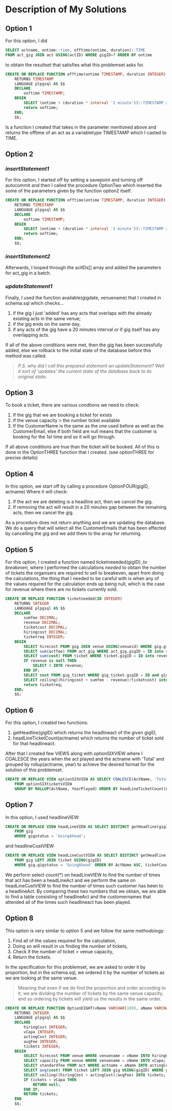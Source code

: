 # Description of My Solutions

## **Option 1**
For this option, I did
```sql
SELECT actname, ontime::time, offtime(ontime, duration)::TIME 
FROM act_gig JOIN act USING(actID) WHERE gigID=? ORDER BY ontime
```
to obtain the resultset that satisfies what this problemset asks for. 
```sql
CREATE OR REPLACE FUNCTION offtime(ontime TIMESTAMP, duration INTEGER)
    RETURNS TIMESTAMP
    LANGUAGE plpgsql AS $$
    DECLARE
        ooftime TIMESTAMP;
    BEGIN
        SELECT (ontime + (duration * interval '1 minute'))::TIMESTAMP into ooftime;
        return ooftime;
    END;
    $$;
```
Is a function I created that takes in the parameter mentioned above and returns the offtime of an act as a variabletype TIMESTAMP which I casted to TIME.

## **Option 2**
### *insertStatement1*
For this option, I started off by setting a savepoint and turning off autocommit and then I called the procedure OptionTwo which inserted the some of the parameters given by the function option2 itself.
```sql
CREATE OR REPLACE FUNCTION offtime(ontime TIMESTAMP, duration INTEGER)
    RETURNS TIMESTAMP
    LANGUAGE plpgsql AS $$
    DECLARE
        ooftime TIMESTAMP;
    BEGIN
        SELECT (ontime + (duration * interval '1 minute'))::TIMESTAMP into ooftime;
        return ooftime;
    END;
    $$;
```

### *insertStatement2*
Afterwards, I looped through the actIDs[] array and added the parameters for act_gig in a batch. 

### *updateStatement1*
Finally, I used the function available(gigdate, venuename) that I created in schema.sql which checks... 
1. if the gig I just 'added' has any acts that overlaps with the already existing acts in the same venue;
2. if the gig ends on the same day, 
3. if any acts of the gig have a 20 minutes interval or if gig itself has any overlapping acts.

If all of the above conditions were met, then the gig has been successfully added, else we rollback to the initial state of the database before this method was called.
> *P.S. why did I call this prepared statement an updateStatement? Well it sort of 'updates' the current state of the database back to its original state.*

## **Option 3**
To book a ticket, there are various condtions we need to check:
1. If the gig that we are booking a ticket for exists
2. If the venue capacity > the number ticket available
3. If the CustomerName is the same as the one used before as well as the CustomerEmail, else if both field are null means that the customer is booking for the 1st time and so it will go through.

If all above conditions are true than the ticket will be booked. All of this is done in the OptionTHREE function that I created. (see optionTHREE for precise details)


## **Option 4**
In this option, we start off by calling a procedure OptionFOUR(gigID, actname) Where it will check:
1. If the act we are deleting is a headline act, then we cancel the gig.
2. If removing the act will result in a 20 minutes gap between the remaining acts, then we cancel the gig.

As a procedure does not return anything and we are updating the database. We do a query that will select all the CustomerEmails that has been affected by cancelling the gig and we add them to the array for returning.

## **Option 5**
For this option, I created a function named ticketneeeded(gigID) *,to breakeven,* where I performed the calculations *needed* to obtain the number of tickets the organisers are required to sell to breakeven, apart from doing the calculations, the thing that I needed to be careful with is when any of the values required for the calculation ends up being null, which is the case for revenue where there are no tickets currently sold. 

```sql
CREATE OR REPLACE FUNCTION ticketneeded(ID INTEGER)
    RETURNS INTEGER
    LANGUAGE plpgsql AS $$
    DECLARE
        sumfee DECIMAL;
        revenue DECIMAL;
        ticketcost DECIMAL;
        hiringcost DECIMAL;
        ticketreq INTEGER;
    BEGIN
        SELECT hirecost FROM gig JOIN venue USING(venueid) WHERE gig.gigID = ID INTO hiringcost;
        SELECT sum(actfee) FROM act_gig WHERE act_gig.gigID = ID into sumfee;
        SELECT sum(cost) FROM ticket WHERE ticket.gigID = ID into revenue;
        IF revenue is null THEN
            SELECT 0 INTO revenue;
        END IF;
        SELECT cost FROM gig_ticket WHERE gig_ticket.gigID = ID and gig_ticket.pricetype = 'A' into ticketcost; 
        SELECT ceiling((hiringcost + sumfee - revenue)/ticketcost) into ticketreq;
        return ticketreq;
    END;
    $$;
```

## **Option 6**
For this option, I created two functions: 
1. getHeadline(gigID) which returns the headlineact of the given gigID,
2. headLineTicketCount(actname) which returns the number of ticket sold for that headlineact. 

After that I created few VIEWS along with optionSIXVIEW where I COALESCE the years when the act played and the actname with 'Total' and grouped by rollup(actname, year) to achieve the desired format for the solution of this problemset.

```sql
CREATE OR REPLACE VIEW optionSIXVIEW AS SELECT COALESCE(ActName, 'Total') AS ActName, COALESCE(YearPlayed, 'Total') AS YearPlayed, sum(Total) 
    FROM optionSIXticketsVIEW 
    GROUP BY ROLLUP(ActName, YearPlayed) ORDER BY headLineTicketCount(ActName) ASC, ActName ASC, YearPlayed ASC;
```

## **Option 7**
In this option, I used headlineVIEW: 
```sql
CREATE OR REPLACE VIEW headLineVIEW AS SELECT DISTINCT getHeadline(gigID) AS ActName, EXTRACT(YEAR FROM gigdate) AS YearPlayed 
    FROM gig  
    WHERE gigstatus = 'GoingAhead';
```
and headlineCustVIEW:
```sql
CREATE OR REPLACE VIEW headLineCustVIEW AS SELECT DISTINCT getHeadline(gigID) AS ActName, CustomerName, EXTRACT(YEAR FROM gigdate) AS YearPlayed, geticketCount(gigID, CustomerName) AS ticketCount
    FROM gig LEFT JOIN ticket USING(gigID) 
    WHERE gig.gigstatus = 'GoingAhead' ORDER BY ActName ASC, ticketCount DESC;
```
We perform select count(*) on headLineVIEW to find the number of times that act has been a headLineAct and we perform the same on headLineCustVIEW to find the number of times such customer has been to a headlineAct. By comparing these two numbers that we obtain, we are able to find a table consisting of headlineAct and the customernames that attended all of the times such headlineact has been played.

## **Option 8**

This option is very similar to option 5 and we follow the same methodology:
1. Find all of the values required for the calculation,
2. Doing so will result in us finding the number of tickets,
3. Check if the number of ticket > venue capacity,
4. Return the tickets.

In the specification for this problemset, we are asked to order it by proportion, but in the schema.sql, we ordered it by the number of tickets as we are looking at the same venue. 
>Meaning that even if we do find the proportion and order according to it, we are dividing the number of tickets by the same venue capacity, and so ordering by tickets will yield us the results in the same order.

```sql
CREATE OR REPLACE FUNCTION OptionEIGHT(vName VARCHAR(100), aName VARCHAR(100))
    RETURNS INTEGER
    LANGUAGE plpgsql AS $$
    DECLARE    
        hiringCost INTEGER;
        vCapa INTEGER;
        actingCost INTEGER;
        avgFee INTEGER;
        tickets INTEGER;
    BEGIN
        SELECT hirecost FROM venue WHERE venuename = vName INTO hiringCost;
        SELECT capacity FROM venue WHERE venuename = vName INTO vCapa;
        SELECT standardfee FROM act WHERE actname = aName INTO actingCost;
        SELECT avg(cost) FROM ticket LEFT JOIN gig USING(gigID) WHERE gigstatus = 'GoingAhead' INTO avgFee;
        SELECT ceiling((hiringCost + actingCost)/avgFee) INTO tickets;
        IF tickets > vCapa THEN
            RETURN null;
        END IF;
        RETURN tickets;
    END
    $$;
```